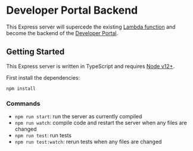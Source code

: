 # Developer Portal Backend

This Express server will supercede the existing [Lambda function](https://github.com/department-of-veterans-affairs/developer-portal-lambda-backend) and become the backend of the [Developer Portal](https://developer.va.gov/apply).

## Getting Started

This Express server is written in TypeScript and requires [Node v12+](https://nodejs.org/en/download/).

First install the dependencies:
```
npm install
```

### Commands

- `npm run start`: run the server as currently compiled
- `npm run watch`: compile code and restart the server when any files are changed
- `npm run test`: run tests 
- `npm run test:watch`: rerun tests when any files are changed